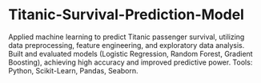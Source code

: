 # Titanic-Survival-Prediction-Model
Applied machine learning to predict Titanic passenger survival, utilizing data preprocessing, feature engineering, and exploratory data analysis.  Built and evaluated models (Logistic Regression, Random Forest, Gradient Boosting), achieving high accuracy and improved predictive power. Tools: Python, Scikit-Learn, Pandas, Seaborn.
